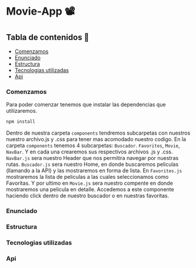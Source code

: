 # Movie-App 📽️

## Tabla de contenidos 📑
- [Comenzamos](#comenzamos)
- [Enunciado](#enunciado)
- [Estructura](#estructura)
- [Tecnologias utilizadas](#tecnologias-utilizadas)
- [Api](#api)



### Comenzamos

Para poder comenzar tenemos que instalar las dependencias que utilizaremos.

```javascript
npm install
```

Dentro de nuestra carpeta `components` tendremos subcarpetas con nuestros nuestro archivo.js y .css para tener mas acomodado nuestro codigo.
En la carpeta `components` tenemos 4 subcarpetas: `Buscador`. `Favorites`, `Movie`, `NavBar`. Y en cada una crearemos sus respectivos archivos .js y .css.
`NavBar.js` sera nuestro Header que nos permitira navegar por nuestras rutas.
`Buscador.js` sera nuestro Home, en donde buscaremos peliculas (llamando a la API) y las mostraremos en forma de lista.
En `Favorites.js` mostraremos la lista de peliculas a las cuales seleccionamos como Favoritas.
Y por ultimo en `Movie.js` sera nuestro compente en donde mostraremos una pelicula en detalle. Accedemos a este componente haciendo click dentro de nuestro buscador o en nuestras favoritas.

### Enunciado

### Estructura

### Tecnologias utilizadas

### Api



